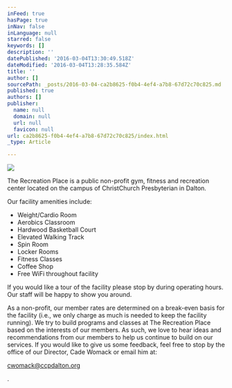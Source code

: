 ```yaml
---
inFeed: true
hasPage: true
inNav: false
inLanguage: null
starred: false
keywords: []
description: ''
datePublished: '2016-03-04T13:30:49.518Z'
dateModified: '2016-03-04T13:28:35.584Z'
title: ''
author: []
sourcePath: _posts/2016-03-04-ca2b8625-f0b4-4ef4-a7b8-67d72c70c825.md
published: true
authors: []
publisher:
  name: null
  domain: null
  url: null
  favicon: null
url: ca2b8625-f0b4-4ef4-a7b8-67d72c70c825/index.html
_type: Article

---
```

![](https://s3-us-west-2.amazonaws.com/the-grid-img/p/ef8bbf338fe0b614a17dd842c3748e236efb4b03.jpg)

The Recreation Place is a public non-profit gym, fitness and recreation center located on the campus of ChristChurch Presbyterian in Dalton.

Our facility amenities include:

* Weight/Cardio Room
* Aerobics Classroom
* Hardwood Basketball Court
* Elevated Walking Track
* Spin Room
* Locker Rooms
* Fitness Classes
* Coffee Shop
* Free WiFi throughout facility

If you would like a tour of the facility please stop by during operating hours. Our staff will be happy to show you around.

As a non-profit, our member rates are determined on a break-even basis for the facility (i.e., we only charge as much is needed to keep the facility running).  We try to build programs and classes at The Recreation Place based on the interests of our members.  As such, we love to hear ideas and recommendations from our members to help us continue to build on our services.  If you would like to give us some feedback, feel free to stop by the office of our Director, Cade Womack or email him at:

[cwomack@ccpdalton.org][0]

.

[0]: mailto:mfranck@ccpdalton.org